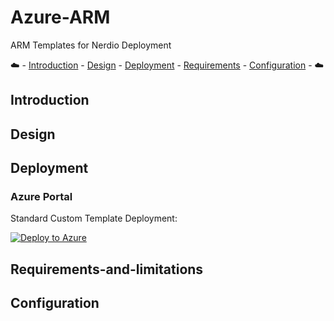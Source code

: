 # Azure-ARM
ARM Templates for Nerdio Deployment

:cloud: - [Introduction](#introduction) - [Design](#design) - [Deployment](#deployment) - [Requirements](#requirements-and-limitations) - [Configuration](#configuration) - :cloud:

## Introduction

## Design

## Deployment

### Azure Portal

Standard Custom Template Deployment:

[![Deploy to Azure](https://aka.ms/deploytoazurebutton)](https://portal.azure.com/#create/Microsoft.Template/uri/https://raw.githubusercontent.com/swansosj/Azure-ARM/main/AVD/Nerdio/azuredeploy.json)

## Requirements-and-limitations

## Configuration